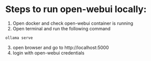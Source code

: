 # Steps to run open-webui locally:

1. Open docker and check open-webui container is running
2. Open terminal and run the following command

```bash
ollama serve
```

3. open browser and go to http://localhost:5000
4. login with open-webui credentials
